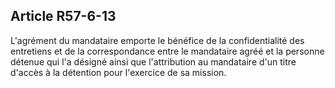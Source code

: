 Article R57-6-13
----
L'agrément du mandataire emporte le bénéfice de la confidentialité des
entretiens et de la correspondance entre le mandataire agréé et la personne
détenue qui l'a désigné ainsi que l'attribution au mandataire d'un titre d'accès
à la détention pour l'exercice de sa mission.
